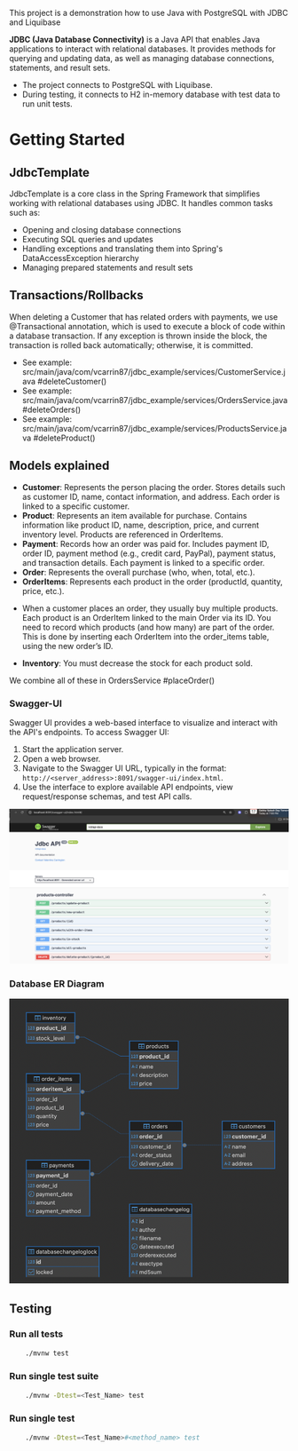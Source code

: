 This project is a demonstration how to use Java with PostgreSQL with JDBC and Liquibase

**JDBC (Java Database Connectivity)** is a Java API that enables Java applications to interact with relational databases. It provides methods for querying and updating data, as well as managing database connections, statements, and result sets.
* The project connects to PostgreSQL with Liquibase. 
* During testing, it connects to H2 in-memory database with test data to run unit tests.

# Getting Started

## JdbcTemplate

JdbcTemplate is a core class in the Spring Framework that simplifies working with relational databases using JDBC. It handles common tasks such as:

* Opening and closing database connections
* Executing SQL queries and updates
* Handling exceptions and translating them into Spring's DataAccessException hierarchy
* Managing prepared statements and result sets

## Transactions/Rollbacks

When deleting a Customer that has related orders with payments, we use @Transactional annotation, which is used to execute a block of code within a database transaction. If any exception is thrown inside the block, the transaction is rolled back automatically; otherwise, it is committed. 
* See example: src/main/java/com/vcarrin87/jdbc_example/services/CustomerService.java #deleteCustomer()
* See example: src/main/java/com/vcarrin87/jdbc_example/services/OrdersService.java #deleteOrders()
* See example: src/main/java/com/vcarrin87/jdbc_example/services/ProductsService.java #deleteProduct()

## Models explained

* **Customer**: Represents the person placing the order. Stores details such as customer ID, name, contact information, and address. Each order is linked to a specific customer.
* **Product**: Represents an item available for purchase. Contains information like product ID, name, description, price, and current inventory level. Products are referenced in OrderItems.
* **Payment**: Records how an order was paid for. Includes payment ID, order ID, payment method (e.g., credit card, PayPal), payment status, and transaction details. Each payment is linked to a specific order.
* **Order**: Represents the overall purchase (who, when, total, etc.).
* **OrderItems**: Represents each product in the order (productId, quantity, price, etc.).
- When a customer places an order, they usually buy multiple products. Each product is an OrderItem linked to the main Order via its ID. You need to record which products (and how many) are part of the order. This is done by inserting each OrderItem into the order_items table, using the new order’s ID.
* **Inventory**: You must decrease the stock for each product sold.

We combine all of these in OrdersService #placeOrder()

### Swagger-UI

Swagger UI provides a web-based interface to visualize and interact with the API's endpoints.
To access Swagger UI:
1. Start the application server.
2. Open a web browser.
3. Navigate to the Swagger UI URL, typically in the format: `http://<server_address>:8091/swagger-ui/index.html`.
4. Use the interface to explore available API endpoints, view request/response schemas, and test API calls.

![swagger-ui](src/main/resources/static/swagger-ui.png)

### Database ER Diagram
![er-diagram](src/main/resources/static/er-diagram.png)

## Testing
### Run all tests
```bash
    ./mvnw test
```

### Run single test suite
```bash
    ./mvnw -Dtest=<Test_Name> test
```

### Run single test
```bash
    ./mvnw -Dtest=<Test_Name>#<method_name> test
```